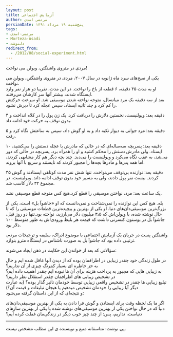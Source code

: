 ```yaml
---
layout: post
title: آزمایش اجتماعی
author: مرتضی اسدی
persianDate: پنج‌شنبه ۱۹ مرداد ۱۳۹۱
tags:
- مرتضی-اسدی
- Morteza-Asadi
- دلنوشت
redirect_from:
  - /2012/08/social-experiment.html
---
```

  
  
مردی در متروی واشنگتن، ویولن می نواخت!  
  
یکی از صبح‌های سرد ماه ژانویه در سال ۲۰۰۷، مردی در متروی واشنگتن، ویولن می نواخت.  
او به مدت ۴۵ دقیقه، ۶ قطعه از باخ را نواخت. در این مدت، تقریبا دو هزار نفر وارد ایستگاه شدند، بیشتر آنها سر کارشان می‌رفتند.  
بعد از سه دقیقه یک مرد میانسال، متوجه نواخته شدن موسیقی شد. او سرعت حرکتش را کم کرد و چند ثانیه ایستاد، سپس عجله کرد تا دیرش نشود.  




۴ دقیقه بعد: ویولنیست، نخستین دلارش را دریافت کرد. یک زن پول را در کلاه انداخت و بدون توقف به حرکت خود ادامه داد.  
  
۵ دقیقه بعد: مرد جوانی به دیوار تکیه داد و به او گوش داد، سپس به ساعتش نگاه کرد و رفت.  
  
۱۰ دقیقه بعد: پسربچه سه‌ساله‌ای که در حالی که مادرش با عجله دستش را می‌کشید، ایستاد. ولی مادرش دستش را محکم کشید و او را همراه برد. پسربچه در حالی که دور می‌شد، به عقب نگاه می‌کرد و ویولنیست را می‌دید. چند بچه دیگر هم کار مشابهی کردند، اما همه پدرها و مادرها بچه‌ها را مجبور کردند که نایستند و سریع با آنها بروند.  
  
۴۵ دقیقه بعد: نوازنده بی‌توقف می‌نواخت. تنها شش نفر مدت کوتاهی ایستادند و گوش کردند. بیست نفر پول دادند، ولی به مسیر خود بدون توقف ادامه داند. ویولینست، در مجموع ۳۲ دلار کاسب شد.  
  
یک ساعت بعد: مرد، نواختن موسیقی را قطع کرد.هیچ کس متوجه قطع موسیقی نشد.  
  
بله. هیچ کس این نوازنده را نمی‌شناخت و نمی‌دانست که او «جاشوآ بل» است، یکی از بزرگ‌ترین موسیقی‌دان‌های دنیا. او یکی از بهترین و پیچیده‌ترین قطعات موسیقی را که تا حال نوشته شده، با ویولن‌اش که ۳٫۵ میلیون دلار می‌ارزید، نواخته بود.تنها دو روز قبل، جاشوآ بل در بوستون کنسرتی داشت که قیمت هر بلیط ورودی‌اش به طور متوسط ۱۰۰ دلار بود.  
  
واشنگتن پست در جریان یک آزمایش اجتماعی با موضوع ادراک، سلیقه و ترجیحات مردم، ترتیبی داده بود که جاشوآ بل به صورت ناشناس در ایستگاه مترو بنوازد.  
  
سؤالاتی که بعد از خواندن این حکایت در ذهن ایجاد می‌شوند:  
  
در طول زندگی خود چقدر زیبایی در اطرافمان بوده که از دیدن آنها غافل شده ایم و حال به جز خاطره ای بسیار کمرنگ چیزی از آن نداریم؟  
به زیبایی هایی که مجبور به پرداخت هزینه برای آن ها نبوده ایم چقدر اهمیت داده ایم؟  
در تشخیص زیبایی های اطرافمان چقدر استقلال نظر داریم؟  
تبلیغ زیبایی ها چقدر در تشخیص واقعی زیبایی توسط خودمان تاثیر گذار بوده؟ (به عبارت دیگر آیا زیبایی را خودمان تشخیص میدهیم یا هیجان تبلیغات و قیمت آن؟)  
و نتیجه‌ای که از این داستان گرفته می‌شود:  
  
اگر ما یک لحظه وقت برای ایستادن و گوش فرا دادن به یکی از بهترین موسیقی‌دان‌های دنیا که در حال نواختن یکی از بهترین موسیقی‌های نوشته شده با یکی از بهترین سازهای دنیاست، نداریم، پس: از چند چیز خوب دیگر در زندگی‌مان غفلت کرده آیم؟  
* * *
پی نوشت: متاسفانه منبع و نویسنده ی این مطلب مشخص نیست.
